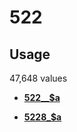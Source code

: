 # 522

## Usage

47,648 values

-   **[522\_\_$a](../../tags/522/522__a-1.md)**  

-   **[5228\_$a](../../tags/522/5228_a-2.md)**  



